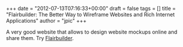 +++
date = "2012-07-13T07:16:33+00:00"
draft = false
tags = []
title = "Flairbuilder: The Better Way to Wireframe Websites and Rich Internet Applications"
author = "jpic"
+++

A very good website that allows to design website mockups online and share them. Try [Flairbuilder](http://flairbuilder.com/).
